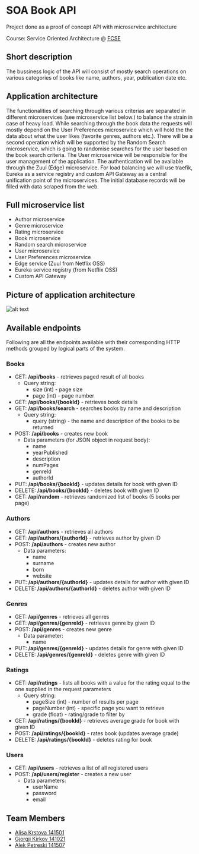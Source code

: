 # SOA Book API
Project done as a proof of concept API with microservice architecture

Course: Service Oriented Architecture @ [FCSE](https://www.finki.ukim.mk)

## Short description

The bussiness logic of the API will consist of mostly search operations
on various categories of books like name, authors, year, publication date etc.

## Application architecture

The functionalities of searching through various criterias are separated
in different microservices (see microservice list below.) to balance the strain in case of heavy load.
While searching through the book data the requests will mostly depend on the
User Preferences microservice which will hold the the data about what the user likes
(favorite genres, authors etc.).
There will be a second operation which will be supported by the Random Search microservice,
which is going to randomise searches for the user based on the book search criteria.
The User microservice will be responsible for the user management of the application.
The authentication will be available through the Zuul (Edge) microservice.
For load balancing we will use traefik, Eureka as a service registry and custom API Gateway
as a central unification point of the microservices.
The initial database records will be filled with data scraped from the web.

## Full microservice list
* Author microservice
* Genre microservice
* Rating microservice
* Book microservice
* Random search microservice
* User microservice
* User Preferences microservice
* Edge service (Zuul from Netflix OSS)
* Eureka service registry (from Netflix OSS)
* Custom API Gateway

## Picture of application architecture
 ![alt text][logo]
 
 [logo]: https://github.com/alisakrstova/soa-book-api/blob/master/app_architecture.png "app architecture"


## Available endpoints
Following are all the endpoints available with their corresponding HTTP methods grouped by logical parts of the system.
### Books
* GET: __/api/books__ - retrieves paged result of all books
	* Query string:
		* size (int) - page size
		* page (int) - page number
* GET: __/api/books/{bookId}__ - retrieves book details
* GET: __/api/books/search__ - searches books by name and description
	* Query string:
		* query (string) - the name and description of the books to be returned
* POST: __/api/books__ - creates new book
	* Data parameters (for JSON object in request body):
		* name
		* yearPublished
		* description
		* numPages
		* genreId
		* authorId
* PUT: __/api/books/{bookId}__ - updates details for book with given ID
* DELETE: __/api/books/{bookId}__ - deletes book with given ID
* GET: __/api/random__ - retrieves randomized list of books (5 books per page)

### Authors
* GET: __/api/authors__ - retrieves all authors
* GET: __/api/authors/{authorId}__ - retrieves author by given ID
* POST: __/api/authors__ - creates new author
	* Data parameters:
		* name
		* surname
		* born
		* website
* PUT: __/api/authors/{authorId}__ - updates details for author with given ID
* DELETE: __/api/authors/{authorId}__ - deletes author with given ID

### Genres
* GET: __/api/genres__ - retrieves all genres
* GET: __/api/genres/{genreId}__ - retrieves genre by given ID
* POST: __/api/genres__ - creates new genre
	* Data parameter:
		* name
* PUT: __/api/genres/{genreId}__ - updates details for genre with given ID
* DELETE: __/api/genres/{genreId}__ - deletes genre with given ID

### Ratings
* GET: __/api/ratings__ - lists all books with a value for the rating equal to the one supplied in the request parameters
	* Query string:
		* pageSize (int) - number of results per page
		* pageNumber (int) - specific page you want to retrieve
		* grade (float) - rating/grade to filter by
* GET: __/api/ratings/{bookId}__ - retrieves average grade for book with given ID
* POST: __/api/ratings/{bookId}__ - rates book (updates average grade)
* DELETE: __/api/ratings/{bookId}__ - deletes rating for book

### Users
* GET: __/api/users__ - retrieves a list of all registered users
* POST: __/api/users/register__ - creates a new user
	* Data parameters:
		* userName
		* password
		* email

 
## Team Members
* [Alisa Krstova 141501](https://github.com/alisakrstova) 
* [Gjorgji Kirkov 141021](https://github.com/kirkovg)
* [Alek Petreski 141507](https://github.com/alekkki)

